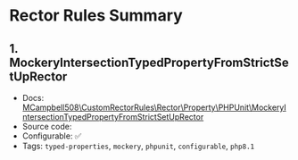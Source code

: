 # Rector Rules Summary


## 1. MockeryIntersectionTypedPropertyFromStrictSetUpRector

- Docs: [MCampbell508\CustomRectorRules\Rector\Property\PHPUnit\MockeryIntersectionTypedPropertyFromStrictSetUpRector](/docs/mockery_property_types.md)
- Source code: [](/blob/main/src/Rector/Property/PHPUnit/MockeryIntersectionTypedPropertyFromStrictSetUpRector.php)
- Configurable: ✅
- Tags: `typed-properties`, `mockery`, `phpunit`, `configurable`, `php8.1`

